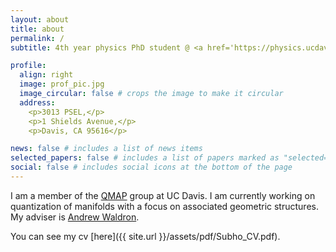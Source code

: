 ```yaml
---
layout: about
title: about
permalink: /
subtitle: 4th year physics PhD student @ <a href='https://physics.ucdavis.edu/'>UC Davis</a> 

profile:
  align: right
  image: prof_pic.jpg
  image_circular: false # crops the image to make it circular
  address: 
    <p>3013 PSEL,</p>
    <p>1 Shields Avenue,</p>
    <p>Davis, CA 95616</p>

news: false # includes a list of news items
selected_papers: false # includes a list of papers marked as "selected={true}"
social: false # includes social icons at the bottom of the page
---
```



I am a member of the <a href='https://qmap.ucdavis.edu'>QMAP</a> group at UC Davis. I am currently working on quantization of manifolds with a focus on associated geometric structures. My adviser is <a href='https://www.math.ucdavis.edu/people/general-profile?fac_id=wally'>Andrew Waldron</a>.

You can see my cv [here]({{ site.url }}/assets/pdf/Subho_CV.pdf).  